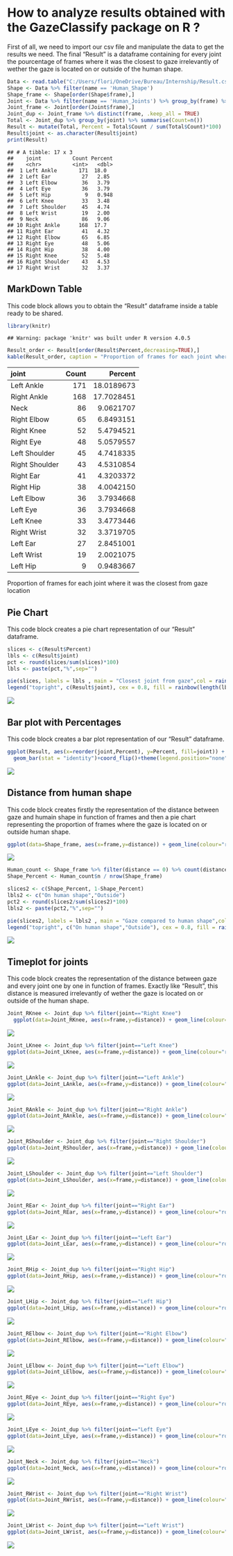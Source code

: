 How to analyze results obtained with the GazeClassify package on R ?
================

First of all, we need to import our csv file and manipulate the data to
get the results we need. The final “Result” is a dataframe containing
for every joint the pourcentage of frames where it was the closest to
gaze irrelevantly of wether the gaze is located on or outside of the
human shape.

``` r
Data <- read.table("C:/Users/flori/OneDrive/Bureau/Internship/Result.csv",header = TRUE, sep=",",dec=".")
Shape <- Data %>% filter(name == 'Human_Shape')
Shape_frame <- Shape[order(Shape$frame),]
Joint <- Data %>% filter(name == 'Human_Joints') %>% group_by(frame) %>% filter(distance == min(distance))
Joint_frame <- Joint[order(Joint$frame),]
Joint_dup <- Joint_frame %>% distinct(frame, .keep_all = TRUE)
Total <- Joint_dup %>% group_by(joint) %>% summarise(Count=n())
Result <- mutate(Total, Percent = Total$Count / sum(Total$Count)*100)
Result$joint <- as.character(Result$joint)
print(Result)
```

    ## # A tibble: 17 x 3
    ##    joint          Count Percent
    ##    <chr>          <int>   <dbl>
    ##  1 Left Ankle       171  18.0  
    ##  2 Left Ear          27   2.85 
    ##  3 Left Elbow        36   3.79 
    ##  4 Left Eye          36   3.79 
    ##  5 Left Hip           9   0.948
    ##  6 Left Knee         33   3.48 
    ##  7 Left Shoulder     45   4.74 
    ##  8 Left Wrist        19   2.00 
    ##  9 Neck              86   9.06 
    ## 10 Right Ankle      168  17.7  
    ## 11 Right Ear         41   4.32 
    ## 12 Right Elbow       65   6.85 
    ## 13 Right Eye         48   5.06 
    ## 14 Right Hip         38   4.00 
    ## 15 Right Knee        52   5.48 
    ## 16 Right Shoulder    43   4.53 
    ## 17 Right Wrist       32   3.37

## MarkDown Table

This code block allows you to obtain the “Result” dataframe inside a
table ready to be shared.

``` r
library(knitr)
```

    ## Warning: package 'knitr' was built under R version 4.0.5

``` r
Result_order <- Result[order(Result$Percent,decreasing=TRUE),]
kable(Result_order, caption = "Proportion of frames for each joint where it was the closest from gaze location")
```

| joint          | Count |    Percent |
| :------------- | ----: | ---------: |
| Left Ankle     |   171 | 18.0189673 |
| Right Ankle    |   168 | 17.7028451 |
| Neck           |    86 |  9.0621707 |
| Right Elbow    |    65 |  6.8493151 |
| Right Knee     |    52 |  5.4794521 |
| Right Eye      |    48 |  5.0579557 |
| Left Shoulder  |    45 |  4.7418335 |
| Right Shoulder |    43 |  4.5310854 |
| Right Ear      |    41 |  4.3203372 |
| Right Hip      |    38 |  4.0042150 |
| Left Elbow     |    36 |  3.7934668 |
| Left Eye       |    36 |  3.7934668 |
| Left Knee      |    33 |  3.4773446 |
| Right Wrist    |    32 |  3.3719705 |
| Left Ear       |    27 |  2.8451001 |
| Left Wrist     |    19 |  2.0021075 |
| Left Hip       |     9 |  0.9483667 |

Proportion of frames for each joint where it was the closest from gaze
location

## Pie Chart

This code block creates a pie chart representation of our “Result”
dataframe.

``` r
slices <- c(Result$Percent)
lbls <- c(Result$joint)
pct <- round(slices/sum(slices)*100)
lbls <- paste(pct,"%",sep="")

pie(slices, labels = lbls , main = "Closest joint from gaze",col = rainbow(length(lbls)),cex=0.72)
legend("topright", c(Result$joint), cex = 0.8, fill = rainbow(length(lbls)))
```

![](RGazeClassify_files/figure-gfm/unnamed-chunk-3-1.png)<!-- -->

## Bar plot with Percentages

This code block creates a bar plot representation of our “Result”
dataframe.

``` r
ggplot(Result, aes(x=reorder(joint,Percent), y=Percent, fill=joint)) + 
  geom_bar(stat = "identity")+coord_flip()+theme(legend.position="none")
```

![](RGazeClassify_files/figure-gfm/unnamed-chunk-4-1.png)<!-- -->

## Distance from human shape

This code block creates firstly the representation of the distance
between gaze and humain shape in function of frames and then a pie chart
representing the proportion of frames where the gaze is located on or
outside human shape.

``` r
ggplot(data=Shape_frame, aes(x=frame,y=distance)) + geom_line(colour="royalblue3")+labs(title="Evolution of the distance between the gaze and the human shape", x="Frame",y="Distance")+theme(plot.title = element_text(color="royalblue3", hjust = 0.5))
```

![](RGazeClassify_files/figure-gfm/unnamed-chunk-5-1.png)<!-- -->

``` r
Human_count <- Shape_frame %>% filter(distance == 0) %>% count(distance)
Shape_Percent <- Human_count$n / nrow(Shape_frame)

slices2 <- c(Shape_Percent, 1-Shape_Percent)
lbls2 <- c("On human shape","Outside")
pct2 <- round(slices2/sum(slices2)*100)
lbls2 <- paste(pct2,"%",sep="")

pie(slices2, labels = lbls2 , main = "Gaze compared to human shape",col = rainbow(length(lbls2)),cex=0.72)
legend("topright", c("On human shape","Outside"), cex = 0.8, fill = rainbow(length(lbls2)))
```

![](RGazeClassify_files/figure-gfm/unnamed-chunk-5-2.png)<!-- -->

## Timeplot for joints

This code block creates the representation of the distance between gaze
and every joint one by one in function of frames. Exactly like “Result”,
this distance is measured irrelevantly of wether the gaze is located on
or outside of the human shape.

``` r
Joint_RKnee <- Joint_dup %>% filter(joint=="Right Knee")
  ggplot(data=Joint_RKnee, aes(x=frame,y=distance)) + geom_line(colour="royalblue3")+labs(title="x", x="Frame",y="Distance")+theme(plot.title = element_text(color="royalblue3", hjust = 0.5))
```

![](RGazeClassify_files/figure-gfm/unnamed-chunk-6-1.png)<!-- -->

``` r
Joint_LKnee <- Joint_dup %>% filter(joint=="Left Knee")
ggplot(data=Joint_LKnee, aes(x=frame,y=distance)) + geom_line(colour="royalblue3")+labs(title="Evolution of the distance between the gaze and the left knee", x="Frame",y="Distance")+theme(plot.title = element_text(color="royalblue3", hjust = 0.5))
```

![](RGazeClassify_files/figure-gfm/unnamed-chunk-6-2.png)<!-- -->

``` r
Joint_LAnkle <- Joint_dup %>% filter(joint=="Left Ankle")
ggplot(data=Joint_LAnkle, aes(x=frame,y=distance)) + geom_line(colour="royalblue3")+labs(title="Evolution of the distance between the gaze and the left ankle", x="Frame",y="Distance")+theme(plot.title = element_text(color="royalblue3", hjust = 0.5))
```

![](RGazeClassify_files/figure-gfm/unnamed-chunk-6-3.png)<!-- -->

``` r
Joint_RAnkle <- Joint_dup %>% filter(joint=="Right Ankle")
ggplot(data=Joint_RAnkle, aes(x=frame,y=distance)) + geom_line(colour="royalblue3")+labs(title="Evolution of the distance between the gaze and the right ankle", x="Frame",y="Distance")+theme(plot.title = element_text(color="royalblue3", hjust = 0.5))
```

![](RGazeClassify_files/figure-gfm/unnamed-chunk-6-4.png)<!-- -->

``` r
Joint_RShoulder <- Joint_dup %>% filter(joint=="Right Shoulder")
ggplot(data=Joint_RShoulder, aes(x=frame,y=distance)) + geom_line(colour="royalblue3")+labs(title="Evolution of the distance between the gaze and the right shoulder", x="Frame",y="Distance")+theme(plot.title = element_text(color="royalblue3", hjust = 0.5))
```

![](RGazeClassify_files/figure-gfm/unnamed-chunk-6-5.png)<!-- -->

``` r
Joint_LShoulder <- Joint_dup %>% filter(joint=="Left Shoulder")
ggplot(data=Joint_LShoulder, aes(x=frame,y=distance)) + geom_line(colour="royalblue3")+labs(title="Evolution of the distance between the gaze and the left shoulder", x="Frame",y="Distance")+theme(plot.title = element_text(color="royalblue3", hjust = 0.5))
```

![](RGazeClassify_files/figure-gfm/unnamed-chunk-6-6.png)<!-- -->

``` r
Joint_REar <- Joint_dup %>% filter(joint=="Right Ear")
ggplot(data=Joint_REar, aes(x=frame,y=distance)) + geom_line(colour="royalblue3")+labs(title="Evolution of the distance between the gaze and the right ear", x="Frame",y="Distance")+theme(plot.title = element_text(color="royalblue3", hjust = 0.5))
```

![](RGazeClassify_files/figure-gfm/unnamed-chunk-6-7.png)<!-- -->

``` r
Joint_LEar <- Joint_dup %>% filter(joint=="Left Ear")
ggplot(data=Joint_LEar, aes(x=frame,y=distance)) + geom_line(colour="royalblue3")+labs(title="Evolution of the distance between the gaze and the left ear", x="Frame",y="Distance")+theme(plot.title = element_text(color="royalblue3", hjust = 0.5))
```

![](RGazeClassify_files/figure-gfm/unnamed-chunk-6-8.png)<!-- -->

``` r
Joint_RHip <- Joint_dup %>% filter(joint=="Right Hip")
ggplot(data=Joint_RHip, aes(x=frame,y=distance)) + geom_line(colour="royalblue3")+labs(title="Evolution of the distance between the gaze and the right hip", x="Frame",y="Distance")+theme(plot.title = element_text(color="royalblue3", hjust = 0.5))
```

![](RGazeClassify_files/figure-gfm/unnamed-chunk-6-9.png)<!-- -->

``` r
Joint_LHip <- Joint_dup %>% filter(joint=="Left Hip")
ggplot(data=Joint_LHip, aes(x=frame,y=distance)) + geom_line(colour="royalblue3")+labs(title="Evolution of the distance between the gaze and the left hip", x="Frame",y="Distance")+theme(plot.title = element_text(color="royalblue3", hjust = 0.5))
```

![](RGazeClassify_files/figure-gfm/unnamed-chunk-6-10.png)<!-- -->

``` r
Joint_RElbow <- Joint_dup %>% filter(joint=="Right Elbow")
ggplot(data=Joint_RElbow, aes(x=frame,y=distance)) + geom_line(colour="royalblue3")+labs(title="Evolution of the distance between the gaze and the right elbow", x="Frame",y="Distance")+theme(plot.title = element_text(color="royalblue3", hjust = 0.5))
```

![](RGazeClassify_files/figure-gfm/unnamed-chunk-6-11.png)<!-- -->

``` r
Joint_LElbow <- Joint_dup %>% filter(joint=="Left Elbow")
ggplot(data=Joint_LElbow, aes(x=frame,y=distance)) + geom_line(colour="royalblue3")+labs(title="Evolution of the distance between the gaze and the left elbow", x="Frame",y="Distance")+theme(plot.title = element_text(color="royalblue3", hjust = 0.5))
```

![](RGazeClassify_files/figure-gfm/unnamed-chunk-6-12.png)<!-- -->

``` r
Joint_REye <- Joint_dup %>% filter(joint=="Right Eye")
ggplot(data=Joint_REye, aes(x=frame,y=distance)) + geom_line(colour="royalblue3")+labs(title="Evolution of the distance between the gaze and the right eye", x="Frame",y="Distance")+theme(plot.title = element_text(color="royalblue3", hjust = 0.5))
```

![](RGazeClassify_files/figure-gfm/unnamed-chunk-6-13.png)<!-- -->

``` r
Joint_LEye <- Joint_dup %>% filter(joint=="Left Eye")
ggplot(data=Joint_LEye, aes(x=frame,y=distance)) + geom_line(colour="royalblue3")+labs(title="Evolution of the distance between the gaze and the left eye", x="Frame",y="Distance")+theme(plot.title = element_text(color="royalblue3", hjust = 0.5))
```

![](RGazeClassify_files/figure-gfm/unnamed-chunk-6-14.png)<!-- -->

``` r
Joint_Neck <- Joint_dup %>% filter(joint=="Neck")
ggplot(data=Joint_Neck, aes(x=frame,y=distance)) + geom_line(colour="royalblue3")+labs(title="Evolution of the distance between the gaze and the neck", x="Frame",y="Distance")+theme(plot.title = element_text(color="royalblue3", hjust = 0.5))
```

![](RGazeClassify_files/figure-gfm/unnamed-chunk-6-15.png)<!-- -->

``` r
Joint_RWrist <- Joint_dup %>% filter(joint=="Right Wrist")
ggplot(data=Joint_RWrist, aes(x=frame,y=distance)) + geom_line(colour="royalblue3")+labs(title="Evolution of the distance between the gaze and the right wrist", x="Frame",y="Distance")+theme(plot.title = element_text(color="royalblue3", hjust = 0.5))
```

![](RGazeClassify_files/figure-gfm/unnamed-chunk-6-16.png)<!-- -->

``` r
Joint_LWrist <- Joint_dup %>% filter(joint=="Left Wrist")
ggplot(data=Joint_LWrist, aes(x=frame,y=distance)) + geom_line(colour="royalblue3")+labs(title="Evolution of the distance between the gaze and the left wrist", x="Frame",y="Distance")+theme(plot.title = element_text(color="royalblue3", hjust = 0.5))
```

![](RGazeClassify_files/figure-gfm/unnamed-chunk-6-17.png)<!-- -->
